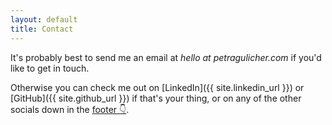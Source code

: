 ```yaml
---
layout: default
title: Contact
---
```


It's probably best to send me an email at <em>hello at petragulicher.com</em> if you'd like to get in touch.

Otherwise you can check me out on [LinkedIn]({{ site.linkedin_url }}) or [GitHub]({{ site.github_url }}) if that's your thing, or on any of the other socials down in the [footer 👇](#footer).
